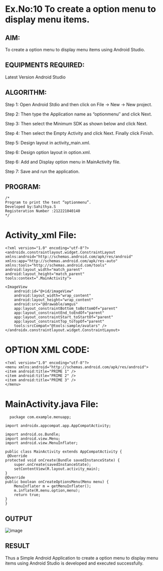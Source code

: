 # Ex.No:10 To create a option menu to display menu items.


## AIM:

To create a option menu to display menu items using Android Studio.

## EQUIPMENTS REQUIRED:

Latest Version Android Studio

## ALGORITHM:
Step 1: Open Android Stdio and then click on File -> New -> New project.

Step 2: Then type the Application name as “optionmenu″ and click Next.

Step 3: Then select the Minimum SDK as shown below and click Next.

Step 4: Then select the Empty Activity and click Next. Finally click Finish.

Step 5: Design layout in activity_main.xml.

Step 6: Design option layout in option.xml.

Step 6: Add and Display option menu in MainActivity file.

Step 7: Save and run the application.


## PROGRAM:
```
/*
Program to print the text “optionmenu”.
Developed by:Sahithya.S
Registeration Number :212221040140
*/
```
# Activity_xml File:
```
<?xml version="1.0" encoding="utf-8"?>
<androidx.constraintlayout.widget.ConstraintLayout xmlns:android="http://schemas.android.com/apk/res/android"
xmlns:app="http://schemas.android.com/apk/res-auto"
xmlns:tools="http://schemas.android.com/tools"
android:layout_width="match_parent"
android:layout_height="match_parent"
tools:context=".MainActivity">

<ImageView
    android:id="@+id/imageView"
    android:layout_width="wrap_content"
    android:layout_height="wrap_content"
    android:src="@drawable/amgus"
    app:layout_constraintBottom_toBottomOf="parent"
    app:layout_constraintEnd_toEndOf="parent"
    app:layout_constraintStart_toStartOf="parent"
    app:layout_constraintTop_toTopOf="parent"
    tools:srcCompat="@tools:sample/avatars" />
</androidx.constraintlayout.widget.ConstraintLayout>
```
# OPTION XML CODE:
```
<?xml version="1.0" encoding="utf-8"?>
<menu xmlns:android="http://schemas.android.com/apk/res/android">
<item android:title="PRIME 1" />
<item android:title="PRIME 2" />
<item android:title="PRIME 3" />
</menu>
```
# MainActivity.java File:
```
  package com.example.menuapp;

import androidx.appcompat.app.AppCompatActivity;

import android.os.Bundle;
import android.view.Menu;
import android.view.MenuInflater;

public class MainActivity extends AppCompatActivity {
 @Override
protected void onCreate(Bundle savedInstanceState) {
    super.onCreate(savedInstanceState);
    setContentView(R.layout.activity_main);
}
@Override
public boolean onCreateOptionsMenu(Menu menu) {
    MenuInflater m = getMenuInflater();
    m.inflate(R.menu.option,menu);
    return true;
}
}
```
## OUTPUT




![image](https://github.com/Sahithya7/Moblie-Application-Development/assets/133002193/5237ac6e-8192-4bfd-b1ec-d93dfcdc09f3)


## RESULT
Thus a Simple Android Application to create a option menu to display menu items using Android Studio is developed and executed successfully.


